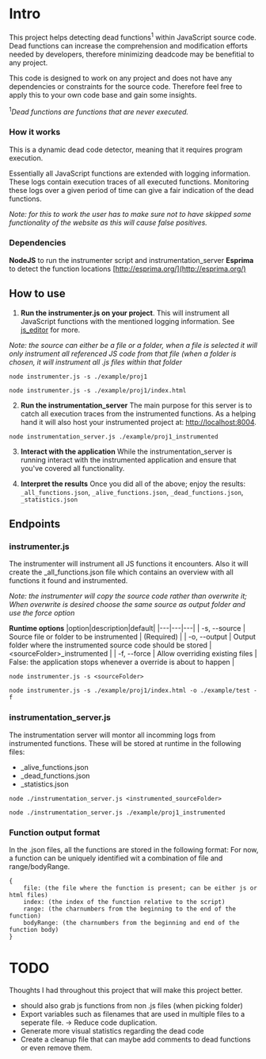 # Intro
This project helps detecting dead functions<sup>1</sup> within JavaScript source code. Dead functions can increase the comprehension and modification efforts needed by developers, therefore minimizing deadcode may be benefitial to any project.

This code is designed to work on any project and does not have any dependencies or constraints for the source code. Therefore feel free to apply this to your own code base and gain some insights.

<sup>1</sup>_Dead functions are functions that are never executed._
### How it works
This is a dynamic dead code detector, meaning that it requires program execution.

Essentially all JavaScript functions are extended with logging information. These logs contain execution traces of all executed functions. Monitoring these logs over a given period of time can give a fair indication of the dead functions.

_Note: for this to work the user has to make sure not to have skipped some functionality of the website as this will cause false positives._

### Dependencies
**NodeJS** to run the instrumenter script and instrumentation_server
**Esprima** to detect the function locations [http://esprima.org/](http://esprima.org/)

## How to use
1. **Run the instrumenter.js on your project**.
This will instrument all JavaScript functions with the mentioned logging information. See [js_editor](./js_editor.js) for more.

_Note: the source can either be a file or a folder, when a file is selected it will only instrument all referenced JS code from that file (when a folder is chosen, it will instrument all .js files within that folder_

`node instrumenter.js -s ./example/proj1`

`node instrumenter.js -s ./example/proj1/index.html`

2. **Run the instrumentation_server** 
The main purpose for this server is to catch all execution traces from the instrumented functions. As a helping hand it will also host your instrumented project at: [http://localhost:8004](http://localhost:8004).

`node instrumentation_server.js ./example/proj1_instrumented`

3. **Interact with the application**
While the instrumentation_server is running interact with the instrumented application and ensure that you've covered all functionality.


4. **Interpret the results**
Once you did all of the above; enjoy the results: `_all_functions.json`, `_alive_functions.json`, `_dead_functions.json`, `_statistics.json`
## Endpoints
### instrumenter.js
The instrumenter will instrument all JS functions it encounters. Also it will create the _all_functions.json file which contains an overview with all functions it found and instrumented.

_Note: the instrumenter will copy the source code rather than overwrite it; When overwrite is desired choose the same source as output folder and use the force option_

**Runtime options**
|option|description|default|
|---|---|---|
| -s, --source | Source file or folder to be instrumented  | (Required) |
| -o, --output | Output folder where the instrumented source code should be stored |  \<sourceFolder\>_instrumented |
| -f, --force | Allow overriding existing files | False: the application stops whenever a override is about to happen |

`node instrumenter.js -s <sourceFolder>`

`node instrumenter.js -s ./example/proj1/index.html -o ./example/test -f`


### instrumentation_server.js
The instrumentation server will montor all incomming logs from instrumented functions. These will be stored at runtime in the following files:

- _alive_functions.json
- _dead_functions.json
- _statistics.json

`node ./instrumentation_server.js <instrumented_sourceFolder>`

`node ./instrumentation_server.js ./example/proj1_instrumented`

### Function output format
In the .json files, all the functions are stored in the following format:
For now, a function can be uniquely identified wit a combination of file and range/bodyRange.
```text
{
    file: (the file where the function is present; can be either js or html files)
    index: (the index of the function relative to the script)
    range: (the charnumbers from the beginning to the end of the function)
    bodyRange: (the charnumbers from the beginning and end of the function body)
}
```


# TODO
Thoughts I had throughout this project that will make this project better.
- should also grab js functions from non .js files (when picking folder)
- Export variables such as filenames that are used in multiple files to a
seperate file. -> Reduce code duplication.
- Generate more visual statistics regarding the dead code
- Create a cleanup file that can maybe add comments to dead functions
or even remove them.
